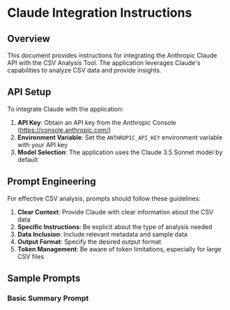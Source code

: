 # Claude Integration Instructions

## Overview
This document provides instructions for integrating the Anthropic Claude API with the CSV Analysis Tool. The application leverages Claude's capabilities to analyze CSV data and provide insights.

## API Setup
To integrate Claude with the application:

1. **API Key**: Obtain an API key from the Anthropic Console (https://console.anthropic.com/)
2. **Environment Variable**: Set the `ANTHROPIC_API_KEY` environment variable with your API key
3. **Model Selection**: The application uses the Claude 3.5 Sonnet model by default

## Prompt Engineering
For effective CSV analysis, prompts should follow these guidelines:

1. **Clear Context**: Provide Claude with clear information about the CSV data
2. **Specific Instructions**: Be explicit about the type of analysis needed
3. **Data Inclusion**: Include relevant metadata and sample data
4. **Output Format**: Specify the desired output format
5. **Token Management**: Be aware of token limitations, especially for large CSV files

## Sample Prompts

### Basic Summary Prompt
